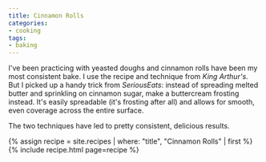 ```yaml
---
title: Cinnamon Rolls
categories:
- cooking
tags:
- baking
---
```


I've been practicing with yeasted doughs and cinnamon rolls have been my most consistent bake.
I use the recipe and technique from *King Arthur's*.
But I picked up a handy trick from *SeriousEats*: instead of spreading melted butter and sprinkling on cinnamon sugar,
make a buttercream frosting instead.
It's easily spreadable (it's frosting after all) and allows for smooth, even coverage across the entire surface.

The two techniques have led to pretty consistent, delicious results.

{% assign recipe = site.recipes | where: "title",  "Cinnamon Rolls" | first %}
{% include recipe.html page=recipe %}

